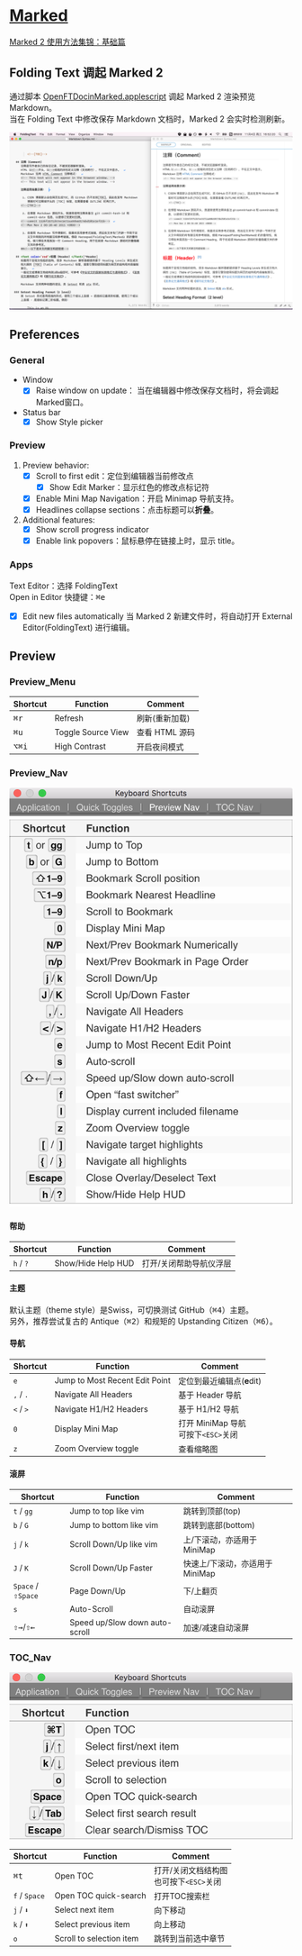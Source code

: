 
# [Marked](http://marked2app.com/)
[Marked 2 使用方法集锦：基础篇](http://www.waerfa.com/marked-2-basic-skills)

## Folding Text 调起 Marked 2
通过脚本 [OpenFTDocinMarked.applescript][] 调起 Marked 2 渲染预览 Markdown。  
当在 Folding Text 中修改保存 Markdown 文档时，Marked 2 会实时检测刷新。

![FoldingText_Marked2](FoldingText/FoldingText_Marked2.png)

## Preferences
### General

- Window
	- [x] Raise window on update：
		当在编辑器中修改保存文档时，将会调起Marked窗口。

- Status bar
	- [x] Show Style picker

### Preview
1. Preview behavior:
	- [x] Scroll to first edit：定位到编辑器当前修改点
		- [x] Show Edit Marker：显示红色的修改点标记符
	- [x] Enable Mini Map Navigation：开启 Minimap 导航支持。
	- [x] Headlines collapse sections：点击标题可以**折叠**。
2. Additional features: 
	- [x] Show scroll progress indicator
	- [x] Enable link popovers：鼠标悬停在链接上时，显示 title。

### Apps
Text Editor：选择 FoldingText  
Open in Editor 快捷键：<kbd>⌘</kbd><kbd>e</kbd>

- [x] Edit new files automatically
	当 Marked 2 新建文件时，将自动打开 External Editor(FoldingText) 进行编辑。

## Preview
### Preview_Menu
Shortcut  |  Function                       |  Comment
----------|---------------------------------|----------------------
<kbd>⌘</kbd><kbd>r</kbd> | Refresh            | 刷新(重新加载)
<kbd>⌘</kbd><kbd>u</kbd> | Toggle Source View | 查看 HTML 源码
<kbd>⌥</kbd><kbd>⌘</kbd><kbd>i</kbd> | High Contrast | 开启夜间模式

### Preview_Nav

![1-Preview_Nav](marked/1-Preview_Nav.png)

#### 帮助
Shortcut  |  Function                       |  Comment
----------|---------------------------------|----------------------
`h` / `?`     | Show/Hide Help HUD              | 打开/关闭帮助导航仪浮层

#### 主题
默认主题（theme style）是Swiss，可切换测试 GitHub（<kbd>⌘</kbd><kbd>4</kbd>）主题。  
另外，推荐尝试复古的 Antique（<kbd>⌘</kbd><kbd>2</kbd>）和规矩的 Upstanding Citizen（<kbd>⌘</kbd><kbd>6</kbd>）。

#### 导航
Shortcut  |  Function                       |  Comment
----------|---------------------------------|----------------------
`e`         | Jump to Most Recent Edit Point  | 定位到最近编辑点(**e**dit)
`,` / `.`     | Navigate All Headers            | 基于 Header 导航
`<` / `>`     | Navigate H1/H2 Headers          | 基于 H1/H2 导航
`0`         | Display Mini Map                | 打开 MiniMap 导航<br>可按下`<ESC>`关闭
`z`         | Zoom Overview toggle            | 查看缩略图

#### 滚屏
Shortcut  |  Function                       |  Comment
----------|---------------------------------|----------------------
`t` / `gg`    | Jump to top like vim            | 跳转到顶部(top)
`b` / `G`     | Jump to bottom like vim         | 跳转到底部(bottom)
`j` / `k`     | Scroll Down/Up like vim         | 上/下滚动，亦适用于MiniMap
`J` / `K`     | Scroll Down/Up Faster           | 快速上/下滚动，亦适用于MiniMap
`Space` / <kbd>⇧</kbd>`Space`  | Page Down/Up   | 下/上翻页
`s`         | Auto-Scroll                     | 自动滚屏
<kbd>⇧</kbd><kbd>→</kbd>/<kbd>⇧</kbd><kbd>←</kbd> | Speed up/Slow down auto-scroll | 加速/减速自动滚屏

### TOC_Nav

![2-TOC_Nav](marked/2-TOC_Nav.png)

Shortcut  |  Function                       |  Comment
----------|---------------------------------|----------------------
<kbd>⌘</kbd><kbd>t</kbd> | Open TOC              | 打开/关闭文档结构图<br>也可按下`<ESC>`关闭
`f` / `Space` | Open TOC quick-search           | 打开TOC搜索栏
`j` / `⬇️`    | Select next item                | 向下移动
`k` / `⬆️`    | Select previous item            | 向上移动
`o`         | Scroll to selection item        | 跳转到当前选中章节

## <!--以下是本文的脚注和超链接-->
[OpenFTDocinMarked.applescript]: https://github.com/RobTrew/txtquery-tools/blob/master/utilities/OpenFTDocinMarked.applescript

